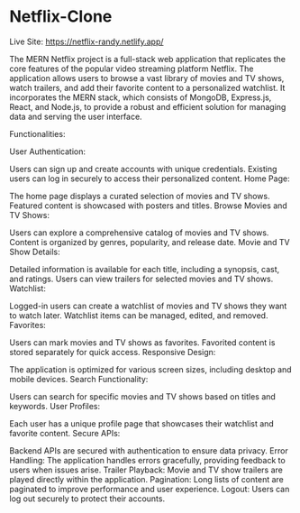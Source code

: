 # Netflix-Clone

Live Site:
https://netflix-randy.netlify.app/

The MERN Netflix project is a full-stack web application that replicates the core features of the popular video streaming platform Netflix. The application allows users to browse a vast library of movies and TV shows, watch trailers, and add their favorite content to a personalized watchlist. It incorporates the MERN stack, which consists of MongoDB, Express.js, React, and Node.js, to provide a robust and efficient solution for managing data and serving the user interface.

Functionalities:

User Authentication:

Users can sign up and create accounts with unique credentials.
Existing users can log in securely to access their personalized content.
Home Page:

The home page displays a curated selection of movies and TV shows.
Featured content is showcased with posters and titles.
Browse Movies and TV Shows:

Users can explore a comprehensive catalog of movies and TV shows.
Content is organized by genres, popularity, and release date.
Movie and TV Show Details:

Detailed information is available for each title, including a synopsis, cast, and ratings.
Users can view trailers for selected movies and TV shows.
Watchlist:

Logged-in users can create a watchlist of movies and TV shows they want to watch later.
Watchlist items can be managed, edited, and removed.
Favorites:

Users can mark movies and TV shows as favorites.
Favorited content is stored separately for quick access.
Responsive Design:

The application is optimized for various screen sizes, including desktop and mobile devices.
Search Functionality:

Users can search for specific movies and TV shows based on titles and keywords.
User Profiles:

Each user has a unique profile page that showcases their watchlist and favorite content.
Secure APIs:

Backend APIs are secured with authentication to ensure data privacy.
Error Handling:
The application handles errors gracefully, providing feedback to users when issues arise.
Trailer Playback:
Movie and TV show trailers are played directly within the application.
Pagination:
Long lists of content are paginated to improve performance and user experience.
Logout:
Users can log out securely to protect their accounts.
